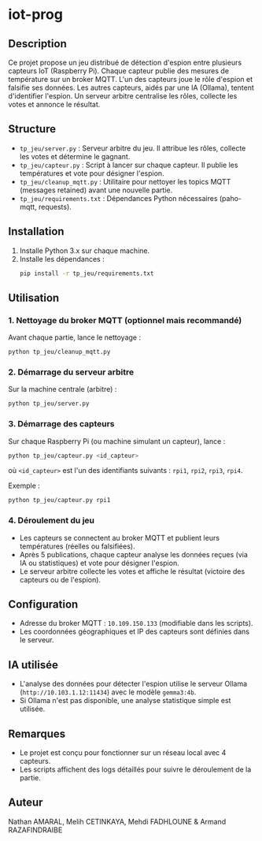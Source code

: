 # iot-prog

## Description

Ce projet propose un jeu distribué de détection d'espion entre plusieurs capteurs IoT (Raspberry Pi). Chaque capteur publie des mesures de température sur un broker MQTT. L'un des capteurs joue le rôle d'espion et falsifie ses données. Les autres capteurs, aidés par une IA (Ollama), tentent d'identifier l'espion. Un serveur arbitre centralise les rôles, collecte les votes et annonce le résultat.

## Structure

- `tp_jeu/server.py` : Serveur arbitre du jeu. Il attribue les rôles, collecte les votes et détermine le gagnant.
- `tp_jeu/capteur.py` : Script à lancer sur chaque capteur. Il publie les températures et vote pour désigner l'espion.
- `tp_jeu/cleanup_mqtt.py` : Utilitaire pour nettoyer les topics MQTT (messages retained) avant une nouvelle partie.
- `tp_jeu/requirements.txt` : Dépendances Python nécessaires (paho-mqtt, requests).

## Installation

1. Installe Python 3.x sur chaque machine.
2. Installe les dépendances :
   ```sh
   pip install -r tp_jeu/requirements.txt
   ```

## Utilisation

### 1. Nettoyage du broker MQTT (optionnel mais recommandé)

Avant chaque partie, lance le nettoyage :
```sh
python tp_jeu/cleanup_mqtt.py
```

### 2. Démarrage du serveur arbitre

Sur la machine centrale (arbitre) :
```sh
python tp_jeu/server.py
```

### 3. Démarrage des capteurs

Sur chaque Raspberry Pi (ou machine simulant un capteur), lance :
```sh
python tp_jeu/capteur.py <id_capteur>
```
où `<id_capteur>` est l'un des identifiants suivants : `rpi1`, `rpi2`, `rpi3`, `rpi4`.

Exemple :
```sh
python tp_jeu/capteur.py rpi1
```

### 4. Déroulement du jeu

- Les capteurs se connectent au broker MQTT et publient leurs températures (réelles ou falsifiées).
- Après 5 publications, chaque capteur analyse les données reçues (via IA ou statistiques) et vote pour désigner l'espion.
- Le serveur arbitre collecte les votes et affiche le résultat (victoire des capteurs ou de l'espion).

## Configuration

- Adresse du broker MQTT : `10.109.150.133` (modifiable dans les scripts).
- Les coordonnées géographiques et IP des capteurs sont définies dans le serveur.

## IA utilisée

- L'analyse des données pour détecter l'espion utilise le serveur Ollama (`http://10.103.1.12:11434`) avec le modèle `gemma3:4b`.
- Si Ollama n'est pas disponible, une analyse statistique simple est utilisée.

## Remarques

- Le projet est conçu pour fonctionner sur un réseau local avec 4 capteurs.
- Les scripts affichent des logs détaillés pour suivre le déroulement de la partie.

## Auteur

Nathan AMARAL, Melih CETINKAYA, Mehdi FADHLOUNE & Armand RAZAFINDRAIBE